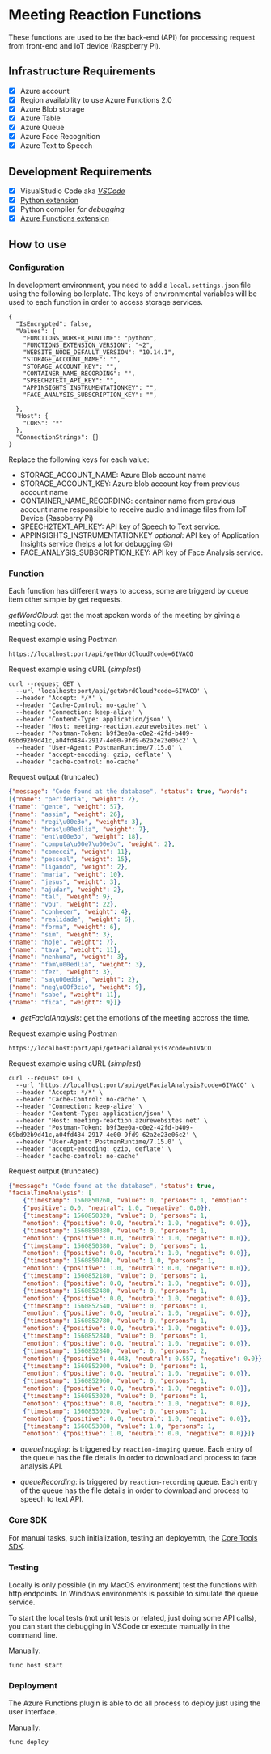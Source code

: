 # Meeting Reaction Functions

These functions are used to be the back-end (API) for processing request from front-end and IoT device (Raspberry Pi).

## Infrastructure Requirements

- [x] Azure account
- [x] Region availability to use Azure Functions 2.0
- [x] Azure Blob storage
- [x] Azure Table
- [x] Azure Queue
- [x] Azure Face Recognition
- [x] Azure Text to Speech
  
## Development Requirements

- [x] VisualStudio Code aka [_VSCode_](https://code.visualstudio.com/)
- [x] [Python extension](https://marketplace.visualstudio.com/items?itemName=ms-python.python)
- [x] Python compiler _for debugging_
- [x] [Azure Functions extension](https://marketplace.visualstudio.com/items?itemName=ms-azuretools.vscode-azurefunctions)

## How to use

### Configuration

In development environment, you need to add a ```local.settings.json``` file using the following boilerplate. The keys of environmental variables will be used to each function in order to access storage services.

```
{
  "IsEncrypted": false,
  "Values": {
    "FUNCTIONS_WORKER_RUNTIME": "python",
    "FUNCTIONS_EXTENSION_VERSION": "~2",
    "WEBSITE_NODE_DEFAULT_VERSION": "10.14.1",
    "STORAGE_ACCOUNT_NAME": "",
    "STORAGE_ACCOUNT_KEY": "",
    "CONTAINER_NAME_RECORDING": "",
    "SPEECH2TEXT_API_KEY": "",
    "APPINSIGHTS_INSTRUMENTATIONKEY": "",
    "FACE_ANALYSIS_SUBSCRIPTION_KEY": "",

  },
  "Host": {
    "CORS": "*"
  },
  "ConnectionStrings": {}
}
```

Replace the following keys for each value:

- STORAGE_ACCOUNT_NAME: Azure Blob account name
- STORAGE_ACCOUNT_KEY: Azure blob account key from previous account name
- CONTAINER_NAME_RECORDING: container name from previous account name responsible to receive audio and image files from IoT Device (Raspberry Pi)
- SPEECH2TEXT_API_KEY: API key of Speech to Text service.
- APPINSIGHTS_INSTRUMENTATIONKEY _optional_: API key of Application Insights service (helps a lot for debugging 😝)
- FACE_ANALYSIS_SUBSCRIPTION_KEY: API key of Face Analysis service.

### Function

Each function has different ways to access, some are triggerd by queue item other simple by get requests.

*getWordCloud*: get the most spoken words of the meeting by giving a meeting code. 

Request example using Postman

```
https://localhost:port/api/getWordCloud?code=6IVACO
```

Request example using cURL (_simplest_)

```
curl --request GET \
  --url 'localhost:port/api/getWordCloud?code=6IVACO' \
  --header 'Accept: */*' \
  --header 'Cache-Control: no-cache' \
  --header 'Connection: keep-alive' \
  --header 'Content-Type: application/json' \
  --header 'Host: meeting-reaction.azurewebsites.net' \
  --header 'Postman-Token: b9f3ee0a-c0e2-42fd-b409-69bd92b9d41c,a04fd484-2917-4e00-9fd9-62a2e23e06c2' \
  --header 'User-Agent: PostmanRuntime/7.15.0' \
  --header 'accept-encoding: gzip, deflate' \
  --header 'cache-control: no-cache'
```

Request output (truncated)

```json
{"message": "Code found at the database", "status": true, "words": 
[{"name": "periferia", "weight": 2}, 
{"name": "gente", "weight": 57}, 
{"name": "assim", "weight": 26}, 
{"name": "regi\u00e3o", "weight": 3}, 
{"name": "bras\u00edlia", "weight": 7}, 
{"name": "ent\u00e3o", "weight": 18}, 
{"name": "computa\u00e7\u00e3o", "weight": 2}, 
{"name": "comecei", "weight": 11}, 
{"name": "pessoal", "weight": 15}, 
{"name": "ligando", "weight": 2}, 
{"name": "maria", "weight": 10}, 
{"name": "jesus", "weight": 3}, 
{"name": "ajudar", "weight": 2}, 
{"name": "tal", "weight": 9}, 
{"name": "vou", "weight": 22}, 
{"name": "conhecer", "weight": 4}, 
{"name": "realidade", "weight": 6}, 
{"name": "forma", "weight": 6}, 
{"name": "sim", "weight": 3}, 
{"name": "hoje", "weight": 7}, 
{"name": "tava", "weight": 11}, 
{"name": "nenhuma", "weight": 3}, 
{"name": "fam\u00edlia", "weight": 3}, 
{"name": "fez", "weight": 3}, 
{"name": "sa\u00edda", "weight": 2}, 
{"name": "neg\u00f3cio", "weight": 9}, 
{"name": "sabe", "weight": 11}, 
{"name": "fica", "weight": 9}]}
```

* *getFacialAnalysis*: get the emotions of the meeting accross the time. 

Request example using Postman

```
https://localhost:port/api/getFacialAnalysis?code=6IVACO
```

Request example using cURL (_simplest_)

```
curl --request GET \
  --url 'https://localhost:port/api/getFacialAnalysis?code=6IVACO' \
  --header 'Accept: */*' \
  --header 'Cache-Control: no-cache' \
  --header 'Connection: keep-alive' \
  --header 'Content-Type: application/json' \
  --header 'Host: meeting-reaction.azurewebsites.net' \
  --header 'Postman-Token: b9f3ee0a-c0e2-42fd-b409-69bd92b9d41c,a04fd484-2917-4e00-9fd9-62a2e23e06c2' \
  --header 'User-Agent: PostmanRuntime/7.15.0' \
  --header 'accept-encoding: gzip, deflate' \
  --header 'cache-control: no-cache'
```

Request output (truncated)

```json
{"message": "Code found at the database", "status": true, 
"facialTimeAnalysis": [
    {"timestamp": 1560850260, "value": 0, "persons": 1, "emotion": 
    {"positive": 0.0, "neutral": 1.0, "negative": 0.0}}, 
    {"timestamp": 1560850320, "value": 0, "persons": 1, 
    "emotion": {"positive": 0.0, "neutral": 1.0, "negative": 0.0}}, 
    {"timestamp": 1560850380, "value": 0, "persons": 1, 
    "emotion": {"positive": 0.0, "neutral": 1.0, "negative": 0.0}}, 
    {"timestamp": 1560850380, "value": 0, "persons": 1, 
    "emotion": {"positive": 0.0, "neutral": 1.0, "negative": 0.0}}, 
    {"timestamp": 1560850740, "value": 1.0, "persons": 1, 
    "emotion": {"positive": 1.0, "neutral": 0.0, "negative": 0.0}}, 
    {"timestamp": 1560852180, "value": 0, "persons": 1, 
    "emotion": {"positive": 0.0, "neutral": 1.0, "negative": 0.0}}, 
    {"timestamp": 1560852480, "value": 0, "persons": 1, 
    "emotion": {"positive": 0.0, "neutral": 1.0, "negative": 0.0}}, 
    {"timestamp": 1560852540, "value": 0, "persons": 1, 
    "emotion": {"positive": 0.0, "neutral": 1.0, "negative": 0.0}}, 
    {"timestamp": 1560852780, "value": 0, "persons": 1, 
    "emotion": {"positive": 0.0, "neutral": 1.0, "negative": 0.0}}, 
    {"timestamp": 1560852840, "value": 0, "persons": 1, 
    "emotion": {"positive": 0.0, "neutral": 1.0, "negative": 0.0}}, 
    {"timestamp": 1560852840, "value": 0, "persons": 2, 
    "emotion": {"positive": 0.443, "neutral": 0.557, "negative": 0.0}}, 
    {"timestamp": 1560852900, "value": 0, "persons": 1, 
    "emotion": {"positive": 0.0, "neutral": 1.0, "negative": 0.0}}, 
    {"timestamp": 1560852960, "value": 0, "persons": 1, 
    "emotion": {"positive": 0.0, "neutral": 1.0, "negative": 0.0}}, 
    {"timestamp": 1560853020, "value": 0, "persons": 1, 
    "emotion": {"positive": 0.0, "neutral": 1.0, "negative": 0.0}}, 
    {"timestamp": 1560853020, "value": 0, "persons": 1, 
    "emotion": {"positive": 0.0, "neutral": 1.0, "negative": 0.0}}, 
    {"timestamp": 1560853080, "value": 1.0, "persons": 1, 
    "emotion": {"positive": 1.0, "neutral": 0.0, "negative": 0.0}}]}
```

* *queueImaging*: is triggered by ```reaction-imaging``` queue. Each entry of the queue has the file details in order to download and process to face analysis API.

* *queueRecording*: is triggered by ```reaction-recording``` queue. Each entry of the queue has the file details in order to download and process to speech to text API.

### Core SDK

For manual tasks, such initialization, testing an deployemtn, the [Core Tools SDK](https://docs.microsoft.com/pt-br/azure/azure-functions/functions-run-local).

### Testing

Locally is only possible (in my MacOS environment) test the functions with http endpoints. In Windows environments is possible to simulate the queue service.

To start the local tests (not unit tests or related, just doing some API calls), you can start the debugging in VSCode or execute manually in the command line.

Manually:
```
func host start
```

### Deployment

The Azure Functions plugin is able to do all process to deploy just using the user interface.

Manually:
```
func deploy
```
